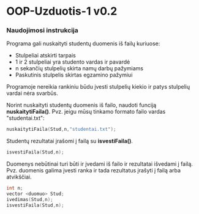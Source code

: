# OOP-Uzduotis-1 v0.2

### Naudojimosi instrukcija

Programa gali nuskaityti studentų duomenis iš failų kuriuose:
- Stulpeliai atskirti tarpais
- 1 ir 2 stulpeliai yra studento vardas ir pavardė
- n sekančių stulpelių skirta namų darbų pažymiams
- Paskutinis stulpelis skirtas egzamino pažymiui

Programoje nereikia rankiniu būdu įvesti stulpelių kiekio ir patys stulpelių vardai nėra svarbūs.

Norint nuskaityti studentų duomenis iš failo, naudoti funciją **nuskaitytiFaila()**. Pvz. jeigu mūsų tinkamo formato failo vardas "studentai.txt":
```c++
nuskaitytiFaila(Stud,n,"studentai.txt");
```

Studentų rezultatai įrašomi į failą su **isvestiFaila()**.
```c++
isvestiFaila(Stud,n);
```

Duomenys nebūtinai turi būti ir įvedami iš failo ir rezultatai išvedami į failą. Pvz. duomenis galima įvesti ranka ir tada rezultatus įrašyti į failą arba atvikščiai.
```c++
int n;
vector <duomuo> Stud;
ivedimas(Stud,n);
isvestiFaila(Stud,n);
```
